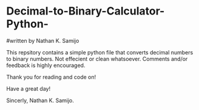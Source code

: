 # Decimal-to-Binary-Calculator-Python-
#written by Nathan K. Samijo

This repsitory contains a simple python file that converts decimal numbers to binary numbers.
Not effecient or clean whatsoever.
Comments and/or feedback is highly encouraged.

Thank you for reading and code on!

Have a great day!

Sincerly,
Nathan K. Samijo.